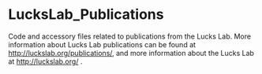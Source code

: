 # LucksLab_Publications
Code and accessory files related to publications from the Lucks Lab. More information about Lucks Lab publications can be found at http://luckslab.org/publications/, and more information about the Lucks Lab at http://luckslab.org/ .
